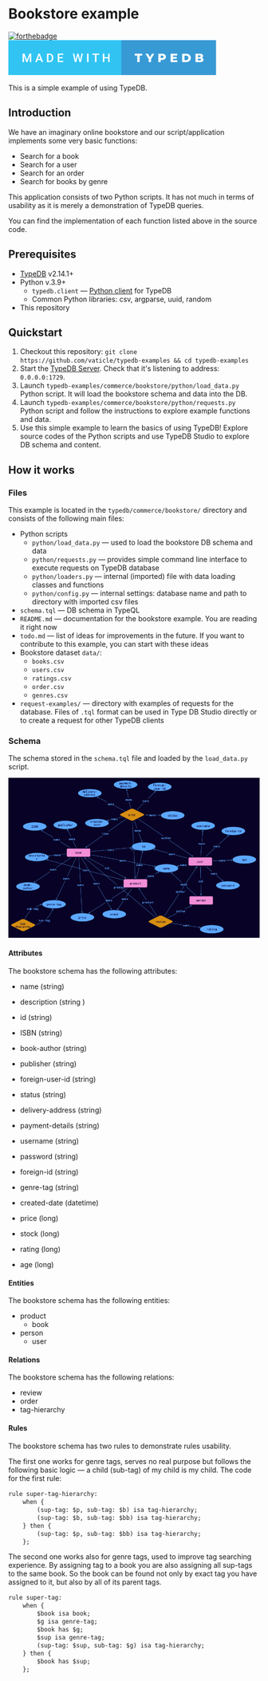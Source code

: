 # Bookstore example

[![forthebadge](https://forthebadge.com/images/badges/made-with-python.svg)](http://forthebadge.com) [![forthebadge](images/made-with-typedb.svg)](https://forthebadge.com)

This is a simple example of using TypeDB.

## Introduction

We have an imaginary online bookstore and our script/application implements some very basic functions:

- Search for a book
- Search for a user
- Search for an order
- Search for books by genre

This application consists of two Python scripts. It has not much in terms of usability as it is merely a demonstration of TypeDB queries. 

You can find the implementation of each function listed above in the source code.

## Prerequisites

* [TypeDB](https://docs.vaticle.com/docs/running-typedb/install-and-run) v2.14.1+
* Python v.3.9+
  * `typedb.client` — [Python client](https://docs.vaticle.com/docs/client-api/python) for TypeDB
  * Common Python libraries: csv, argparse, uuid, random
* This repository

## Quickstart

1. Checkout this repository: `git clone https://github.com/vaticle/typedb-examples && cd typedb-examples`
2. Start the [TypeDB Server](http://docs.vaticle.com/docs/running-typedb/install-and-run#start-the-typedb-server). Check that it's listening to address: `0.0.0.0:1729`.
3. Launch `typedb-examples/commerce/bookstore/python/load_data.py` Python script. It will load the bookstore schema and data into the DB.
4. Launch `typedb-examples/commerce/bookstore/python/requests.py` Python script and follow the instructions to explore example functions and data.
5. Use this simple example to learn the basics of using TypeDB! Explore source codes of the Python scripts and use TypeDB Studio to explore DB schema and content.

## How it works

### Files

This example is located in the `typedb/commerce/bookstore/` directory and consists of the following main files:
- Python scripts
  - `python/load_data.py` — used to load the bookstore DB schema and data
  - `python/requests.py` — provides simple command line interface to execute requests on TypeDB database
  - `python/loaders.py` — internal (imported) file with data loading classes and functions
  - `python/config.py` — internal settings: database name and path to directory with imported csv files
- `schema.tql` — DB schema in TypeQL
- `README.md` — documentation for the bookstore example. You are reading it right now
- `todo.md` — list of ideas for improvements in the future. If you want to contribute to this example, you can start with these ideas
- Bookstore dataset `data/`:
  - `books.csv`
  - `users.csv`
  - `ratings.csv`
  - `order.csv`
  - `genres.csv`
- `request-examples/` — directory with examples of requests for the database. Files of `.tql` format can be used in Type DB Studio directly or to create a request for other TypeDB clients

### Schema

The schema stored in the `schema.tql` file and loaded by the `load_data.py` script.

![bookstore_schema](images/bookstore_schema.png)

#### Attributes

The bookstore schema has the following attributes:

- name (string)
- description (string )
- id (string) 
- ISBN (string) 
- book-author (string) 
- publisher (string) 
- foreign-user-id (string) 
- status (string) 
- delivery-address (string) 
- payment-details (string) 
- username (string) 
- password (string) 
- foreign-id (string) 
- genre-tag (string) 

- created-date (datetime)

- price (long) 
- stock (long) 
- rating (long) 
- age (long)


#### Entities

The bookstore schema has the following entities:

- product 
  - book
- person
  - user

#### Relations

The bookstore schema has the following relations:

- review
- order
- tag-hierarchy

#### Rules

The bookstore schema has two rules to demonstrate rules usability.

The first one works for genre tags, serves no real purpose but follows the following basic logic — a child (sub-tag) of my child is my child. The code for the first rule:

```
rule super-tag-hierarchy:
    when {
        (sup-tag: $p, sub-tag: $b) isa tag-hierarchy;
        (sup-tag: $b, sub-tag: $bb) isa tag-hierarchy;
    } then {
        (sup-tag: $p, sub-tag: $bb) isa tag-hierarchy;
    };
```

The second one works also for genre tags, used to improve tag searching experience. By assigning tag to a book you are also assigning all sup-tags to the same book. So the book can be found not only by exact tag you have assigned to it, but also by all of its parent tags.

```
rule super-tag:
    when {
        $book isa book;
        $g isa genre-tag;
        $book has $g;
        $sup isa genre-tag;
        (sup-tag: $sup, sub-tag: $g) isa tag-hierarchy;
    } then {
        $book has $sup;
    };
```
